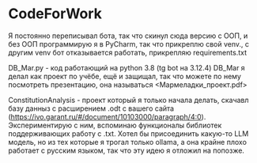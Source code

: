 # CodeForWork
Я постоянно переписывал бота, так что скинул сюда версию с ООП, и без ООП
программирую я в PyCharm, так что прикреплю свой venv., с другим venv бот отказывается работать,
прикрепляю requirements.txt

DB_Mar.py - код работающий на python 3.8 (tg bot на 3.12.4)
DB_Mar я делал как проект по учёбе, ещё и защищал, так что можете по нему посмотреть презентацию,
она называться <Мармеладки_проект.pdf>

ConstitutionAnalysis - проект который я только начала делать, скачавл базу данныз с расширением .odt с вашего сайта (https://ivo.garant.ru/#/document/10103000/paragraph/4:0). Экспериментирую с ним, вспоминаю функционалы библиотек поддерживающих работу с .txt. Хотел бы присоединить какую-то LLM модель, но из тех которые я трогал только ollama, а она крайне плохо работает с русским языком, так что эту идею я отложил на попозже.

